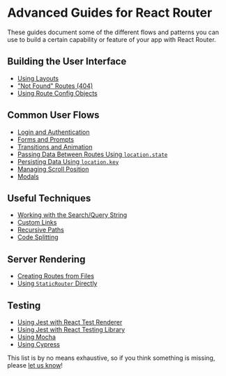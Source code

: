 # Advanced Guides for React Router

These guides document some of the different flows and patterns you can use to
build a certain capability or feature of your app with React Router.

## Building the User Interface

- [Using Layouts](layouts.md)
- ["Not Found" Routes (404)](not-found.md)
- [Using Route Config Objects](route-configs.md)

## Common User Flows

- [Login and Authentication](#TODO)
- [Forms and Prompts](#TODO)
- [Transitions and Animation](#TODO)
- [Passing Data Between Routes Using `location.state`](#TODO)
- [Persisting Data Using `location.key`](#TODO)
- [Managing Scroll Position](#TODO)
- [Modals](#TODO)

## Useful Techniques

- [Working with the Search/Query String](working-with-the-search-string.md)
- [Custom Links](#TODO)
- [Recursive Paths](#TODO)
- [Code Splitting](#TODO)

## Server Rendering

- [Creating Routes from Files](#TODO)
- [Using `StaticRouter` Directly](#TODO)

## Testing

- [Using Jest with React Test Renderer](#TODO)
- [Using Jest with React Testing Library](#TODO)
- [Using Mocha](#TODO)
- [Using Cypress](#TODO)

This list is by no means exhaustive, so if you think something is missing,
please [let us know](#TODO)!
